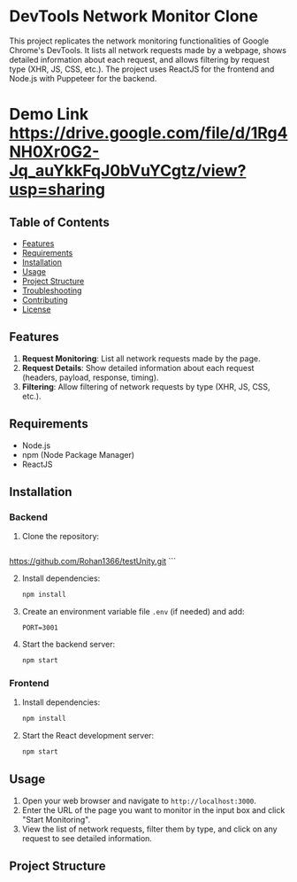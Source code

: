 # DevTools Network Monitor Clone

This project replicates the network monitoring functionalities of Google Chrome's DevTools. It lists all network requests made by a webpage, shows detailed information about each request, and allows filtering by request type (XHR, JS, CSS, etc.). The project uses ReactJS for the frontend and Node.js with Puppeteer for the backend.
# Demo Link https://drive.google.com/file/d/1Rg4NH0Xr0G2-Jq_auYkkFqJ0bVuYCgtz/view?usp=sharing
## Table of Contents

- [Features](#features)
- [Requirements](#requirements)
- [Installation](#installation)
- [Usage](#usage)
- [Project Structure](#project-structure)
- [Troubleshooting](#troubleshooting)
- [Contributing](#contributing)
- [License](#license)

## Features

1. **Request Monitoring**: List all network requests made by the page.
2. **Request Details**: Show detailed information about each request (headers, payload, response, timing).
3. **Filtering**: Allow filtering of network requests by type (XHR, JS, CSS, etc.).

## Requirements

- Node.js
- npm (Node Package Manager)
- ReactJS

## Installation

### Backend

1. Clone the repository:
    ```sh
 https://github.com/Rohan1366/testUnity.git
    ```

2. Install dependencies:
    ```sh
    npm install
    ```

3. Create an environment variable file `.env` (if needed) and add:
    ```env
    PORT=3001
    ```

4. Start the backend server:
    ```sh
    npm start
    ```

### Frontend



1. Install dependencies:
    ```sh
    npm install
    ```

2. Start the React development server:
    ```sh
    npm start
    ```

## Usage

1. Open your web browser and navigate to `http://localhost:3000`.
2. Enter the URL of the page you want to monitor in the input box and click "Start Monitoring".
3. View the list of network requests, filter them by type, and click on any request to see detailed information.

## Project Structure

